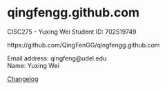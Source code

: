# qingfengg.github.com
  CISC275 - Yuxing Wei
  Student ID: 702519749
<p>
  https://github.com/QingFenGG/qingfengg.github.com
</p>
<p>
  Email address: qingfeng@udel.edu<br>
  Name: Yuxing Wei
</p>
<p><a href="https://github.com/QingFenGG/qingfengg.github.com/blob/main/changelog.html">Changelog</a> 
</p>
